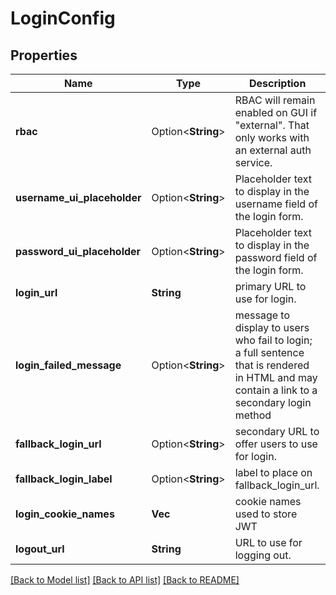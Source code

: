 # LoginConfig

## Properties

Name | Type | Description | Notes
------------ | ------------- | ------------- | -------------
**rbac** | Option<**String**> | RBAC will remain enabled on GUI if \"external\".  That only works with an external auth service.  | [optional]
**username_ui_placeholder** | Option<**String**> | Placeholder text to display in the username field of the login form.  | [optional]
**password_ui_placeholder** | Option<**String**> | Placeholder text to display in the password field of the login form.  | [optional]
**login_url** | **String** | primary URL to use for login. | 
**login_failed_message** | Option<**String**> | message to display to users who fail to login; a full sentence that is rendered in HTML and may contain a link to a secondary login method  | [optional]
**fallback_login_url** | Option<**String**> | secondary URL to offer users to use for login. | [optional]
**fallback_login_label** | Option<**String**> | label to place on fallback_login_url. | [optional]
**login_cookie_names** | **Vec<String>** | cookie names used to store JWT | 
**logout_url** | **String** | URL to use for logging out. | 

[[Back to Model list]](../README.md#documentation-for-models) [[Back to API list]](../README.md#documentation-for-api-endpoints) [[Back to README]](../README.md)


